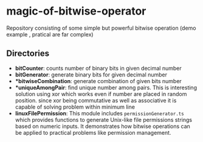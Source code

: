 # magic-of-bitwise-operator
Repository consisting of some simple but powerful bitwise operation (demo example , pratical are far complex)

## Directories
 - **bitCounter**: counts number of binary bits in given decimal number
 - **bitGenerator**: generate binary bits for given decimal number
 - <strong>*bitwiseCombination</strong>: generate combination of given bits number
 - <strong>*uniqueAmongPair</strong>: find unique number among pairs. This is interesting solution using xor which works even if number are placed in random position. since xor being commutative as well as associative it is capable of solving problem within minimum line
 - **linuxFilePermission**: This module includes `permissionGenerator.ts` which provides functions to generate Unix-like file permissions strings based on numeric inputs. It demonstrates how bitwise operations can be applied to practical problems like permission management.
